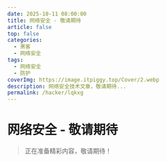 ```yaml
---
date: 2025-10-11 08:00:00
title: 网络安全 - 敬请期待
article: false
top: false
categories:
  - 黑客
  - 网络安全
tags:
  - 网络安全
  - 防护
coverImg: https://image.itpiggy.top/Cover/2.webp
description: 网络安全技术文章，敬请期待...
permalink: /hacker/lqkxg
---
```


# 网络安全 - 敬请期待

> 正在准备精彩内容，敬请期待！
